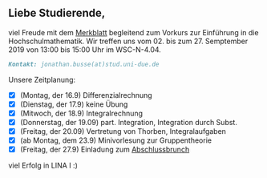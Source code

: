 ## Liebe Studierende,

viel Freude mit dem [Merkblatt](https://github.com/JonathanVorkurs/MathematikVorkurs2019/blob/master/MerkblattMathematikVorkurs2019.pdf) begleitend zum Vorkurs zur Einführung in die Hochschulmathematik. Wir treffen uns vom 02. bis zum 27. Semptember 2019 von 13:00 bis 15:00 Uhr im WSC-N-4.04.

```markdown
Kontakt: jonathan.busse(at)stud.uni-due.de
```
Unsere Zeitplanung:
- [x] (Montag, der 16.9) Differenzialrechnung
- [x] (Dienstag, der 17.9) keine Übung
- [x] (Mitwoch, der 18.9) Integralrechnung
- [x] (Donnerstag, der 19.09) part. Integration, Integration durch Subst.
- [x] (Freitag, der 20.09) Vertretung von Thorben, Integralaufgaben
- [x] (ab Montag, dem 23.9) Minivorlesung zur Gruppentheorie
- [x] (Freitag, der 27.9) Einladung zum [Abschlussbrunch](https://docs.google.com/document/d/1-QTVqREvEDzfTiv3kafdl2W_9Vvn4XiDKiyrrpy7PJQ/edit?usp=sharing)

viel Erfolg in LINA I :)
